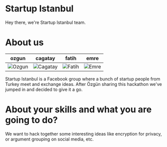 Startup Istanbul
================

Hey there, we're Startup Istanbul team.


About us
===========================

| ozgun | cagatay | fatih | emre
|--- |--- |--- |---
| ![Ozgun](https://pbs.twimg.com/profile_images/1693608360/JOhMr4L3_400x400) | ![Cagatay](https://pbs.twimg.com/profile_images/1288051551/breadamtweeter2_400x400.png) | ![Fatih](https://pbs.twimg.com/profile_images/1115680193/fmg2_400x400.jpg) | ![Emre](https://pbs.twimg.com/profile_images/436839786511618049/yQ2TqjHR_400x400.jpeg) |

Startup Istanbul is a Facebook group where a bunch of startup people from Turkey meet and exchange ideas. After Özgün sharing this hackathon we've jumped in and decided to give it a go. 

About your skills and what you are going to do?
=======
We want to hack together some interesting ideas like encryption for privacy, or argument grouping on social media, etc.
